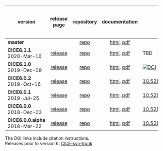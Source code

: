 version | release page | repository | documentation | DOI | test results and sample output | 
----|:---:|:---:|:---:|---|---|
| **master** | | [repo](https://github.com/CICE-Consortium/CICE) | [html](http://cice-consortium-cice.readthedocs.io/en/master/), [pdf](https://media.readthedocs.org/pdf/cice-consortium-cice/master/cice-consortium-cice.pdf)  |  |  |
| **CICE6.1.1**<br>2020-Mar-16 | [release](https://github.com/CICE-Consortium/CICE/releases/tag/CICE6.1.1) | [repo](https://github.com/CICE-Consortium/CICE/tree/CICE6.1.1) | [html](http://cice-consortium-cice.readthedocs.io/en/cice6.1.1/), [pdf](https://media.readthedocs.org/pdf/cice-consortium-cice/cice6.1.1/cice-consortium-cice.pdf)  | TBD |[tests](https://github.com/CICE-Consortium/Test-Results/wiki/CICE6.1.1), [output](https://github.com/CICE-Consortium/CICE/wiki/CICE-6.0.2-Sample-Output)|
| **CICE6.1.0**<br>2019-Dec-09 | [release](https://github.com/CICE-Consortium/CICE/releases/tag/CICE6.1.0) | [repo](https://github.com/CICE-Consortium/CICE/tree/CICE6.1.0) | [html](http://cice-consortium-cice.readthedocs.io/en/cice6.1.0/), [pdf](https://media.readthedocs.org/pdf/cice-consortium-cice/cice6.1.0/cice-consortium-cice.pdf)  | [![DOI](https://zenodo.org/badge/DOI/10.5281/zenodo.3568214.svg)](https://doi.org/10.5281/zenodo.3568214) |[tests](https://github.com/CICE-Consortium/Test-Results/wiki/CICE6.1.0), [output](https://github.com/CICE-Consortium/CICE/wiki/CICE-6.0.2-Sample-Output)|
| **CICE6.0.2**<br>2019-Oct-16 | [release](https://github.com/CICE-Consortium/CICE/releases/tag/CICE6.0.2) | [repo](https://github.com/CICE-Consortium/CICE/tree/CICE6.0.2) | [html](http://cice-consortium-cice.readthedocs.io/en/cice6.0.2/), [pdf](https://media.readthedocs.org/pdf/cice-consortium-cice/cice6.0.2/cice-consortium-cice.pdf)  | [10.5281/zenodo.3516944](https://doi.org/10.5281/zenodo.3516944) |[tests](https://github.com/CICE-Consortium/Test-Results/wiki/CICE6.0.2), [output](https://github.com/CICE-Consortium/CICE/wiki/CICE-6.0.2-Sample-Output)|
| **CICE6.0.1**<br>2019-Jul-25 | [release](https://github.com/CICE-Consortium/CICE/releases/tag/CICE6.0.1) | [repo](https://github.com/CICE-Consortium/CICE/tree/CICE6.0.1) | [html](http://cice-consortium-cice.readthedocs.io/en/cice6.0.1/), [pdf](https://media.readthedocs.org/pdf/cice-consortium-cice/cice6.0.1/cice-consortium-cice.pdf)  | [10.5281/zenodo.3351684](https://doi.org/10.5281/zenodo.3351684)|[tests](https://github.com/CICE-Consortium/Test-Results/wiki/CICE6.0.1), [output](https://github.com/CICE-Consortium/CICE/wiki/CICE-6.0.0-Sample-Output)|
| **CICE6.0.0**<br>2018-Dec-03 | [release](https://github.com/CICE-Consortium/CICE/releases/tag/CICE6.0.0) | [repo](https://github.com/CICE-Consortium/CICE/tree/CICE6.0.0) | [html](http://cice-consortium-cice.readthedocs.io/en/cice6.0.0/), [pdf](https://media.readthedocs.org/pdf/cice-consortium-cice/cice6.0.0/cice-consortium-cice.pdf)  | [10.5281/zenodo.1900639](https://doi.org/10.5281/zenodo.1900639)|[tests](https://github.com/CICE-Consortium/Test-Results/wiki/CICE6.0.0), [output](https://github.com/CICE-Consortium/CICE/wiki/CICE-6.0.0-Sample-Output)|
| **CICE6.0.0.alpha**<br>2018-Mar-22 | [release](https://github.com/CICE-Consortium/CICE/releases/tag/cice6.0.0.alpha) | [repo](https://github.com/CICE-Consortium/CICE/tree/cice6.0.0.alpha) | [html](http://cice-consortium-cice.readthedocs.io/en/cice6.0.0.alpha/), [pdf](https://media.readthedocs.org/pdf/cice-consortium-cice/cice6.0.0.alpha/cice-consortium-cice.pdf)  | [10.5281/zenodo.1205675](https://doi.org/10.5281/zenodo.1205675) |  |

The DOI links include citation instructions.   
Releases prior to version 6: [CICE-svn-trunk](https://github.com/CICE-Consortium/CICE-svn-trunk)